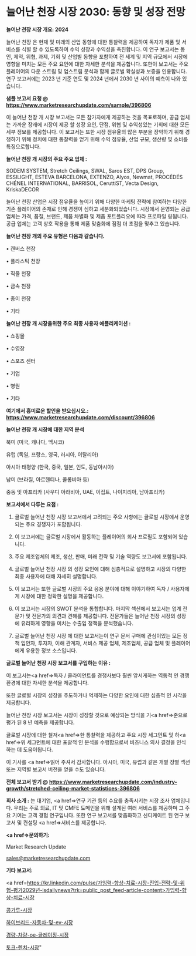 # 늘어난 천장 시장 2030: 동향 및 성장 전망

<strong>늘어난 천장 시장 개요: 2024</strong>

늘어난 천장 은 현재 및 미래의 산업 동향에 대한 통찰력을 제공하여 독자가 제품 및 서비스를 식별 할 수 있도록하여 수익 성장과 수익성을 촉진합니다. 이 연구 보고서는 동인, 제약, 위협, 과제, 기회 및 산업별 동향을 포함하여 전 세계 및 지역 규모에서 시장에 영향을 미치는 모든 주요 요인에 대한 자세한 분석을 제공합니다. 또한이 보고서는 주요 플레이어의 다운 스트림 및 업스트림 분석과 함께 글로벌 확실성과 보증을 인용합니다. 연구 보고서에는 2023 년 기준 연도 및 2024 년에서 2030 년 사이의 예측이 나와 있습니다.



<strong>샘플 보고서 요청 @ <a href=https://www.marketresearchupdate.com/sample/396806>https://www.marketresearchupdate.com/sample/396806</a></strong>

이 늘어난 천장 개 시장 보고서는 모든 참가자에게 제공하는 것을 목표로하며, 공급 업체는 가까운 장래에 시장이 제공 할 성장 요인, 단점, 위협 및 수익성있는 기회에 대한 모든 세부 정보를 제공합니다. 이 보고서는 또한 시장 점유율의 많은 부분을 장악하기 위해 경쟁하기 위해 정치에 대한 통찰력을 얻기 위해 수익 점유율, 산업 규모, 생산량 및 소비를 특징으로합니다.



<strong>늘어난 천장 개 시장의 주요 주요 업체 :</strong>

SODEM SYSTEM, Stretch Ceilings, SWAL, Saros EST, DPS Group, ESSILIGHT, ESTEVA BARCELONA, EXTENZO, Alyos, Newmat, PROCÉDÉS CHÉNEL INTERNATIONAL, BARRISOL, CeruttiST, Vecta Design, KriskaDECOR

늘어난 천장 산업은 시장 점유율을 높이기 위해 다양한 마케팅 전략에 참여하는 다양한 기존 플레이어의 존재로 인해 경쟁이 심하고 세분화되었습니다. 시장에서 운영되는 공급 업체는 가격, 품질, 브랜드, 제품 차별화 및 제품 포트폴리오에 따라 프로파일 링됩니다. 공급 업체는 고객 상호 작용을 통해 제품 맞춤화에 점점 더 초점을 맞추고 있습니다.



<strong>늘어난 천장 개의 주요 유형은 다음과 같습니다.</strong>

• 캔버스 천장

• 플라스틱 천장

• 직물 천장

• 금속 천장

• 종이 천장

• 기타



<strong>늘어난 천장 개 시장을위한 주요 최종 사용자 애플리케이션 :</strong>

• 쇼핑몰

• 수영장

• 스포츠 센터

• 기업

• 병원

• 기타



<strong>여기에서 흥미로운 할인을 받으십시오.: <a href=https://www.marketresearchupdate.com/discount/396806>https://www.marketresearchupdate.com/discount/396806</a></strong>



<strong>늘어난 천장 개 시장에 대한 지역 분석</strong>

북미 (미국, 캐나다, 멕시코)

유럽 (독일, 프랑스, 영국, 러시아, 이탈리아)

아시아 태평양 (한국, 중국, 일본, 인도, 동남아시아)

남미 (브라질, 아르헨티나, 콜롬비아 등)

중동 및 아프리카 (사우디 아라비아, UAE, 이집트, 나이지리아, 남아프리카)



<strong>보고서에서 다루는 요점 :</strong>

1. 글로벌 늘어난 천장 시장 보고서에서 고려되는 주요 사항에는 글로벌 시장에서 운영되는 주요 경쟁자가 포함됩니다.

2. 이 보고서에는 글로벌 시장에서 활동하는 플레이어의 회사 프로필도 포함되어 있습니다.

3. 주요 제조업체의 제조, 생산, 판매, 미래 전략 및 기술 역량도 보고서에 포함됩니다.

4. 글로벌 늘어난 천장 시장 의 성장 요인에 대해 심층적으로 설명하고 시장의 다양한 최종 사용자에 대해 자세히 설명합니다.

5. 이 보고서는 또한 글로벌 시장의 주요 응용 분야에 대해 이야기하여 독자 / 사용자에게 시장에 대한 정확한 설명을 제공합니다.

6. 이 보고서는 시장의 SWOT 분석을 통합합니다. 마지막 섹션에서 보고서는 업계 전문가 및 전문가의 의견과 견해를 제공합니다. 전문가들은 늘어난 천장 시장의 성장에 유리하게 영향을 미치는 수출입 정책을 분석했습니다.

7. 글로벌 늘어난 천장 시장 에 대한 보고서는이 연구 문서 구매에 관심이있는 모든 정책 입안자, 투자자, 이해 관계자, 서비스 제공 업체, 제조업체, 공급 업체 및 플레이어에게 유용한 정보 소스입니다.



<strong>글로벌 늘어난 천장 시장 보고서를 구입하는 이유 :</strong>

이 보고서는<a href=>독자 / 클</a>라이언트를 경쟁사보다 훨씬 앞서게하는 역동적 인 경쟁 환경에 대한 자세한 분석을 제공합니다.

또한 글로벌 시장의 성장을 주도하거나 억제하는 다양한 요인에 대한 심층적 인 시각을 제공합니다.

늘어난 천장 시장 보고서는 시장이 성장할 것으로 예상되는 방식을 기<a href=>준으로</a> 평가 된 8 년 예측을 제공합니다.

글로벌 시장에 대한 철저<a href=>한 통찰력</a>을 제공하고 주요 시장 세그먼트 및 하<a href=>위 세그</a>먼트에 대한 포괄적 인 분석을 수행함으로써 비즈니스 의사 결정을 인식하는 데 도움이됩니다.

이 기사를 <a href=>읽어 주</a>셔서 감사합니다. 아시아, 미국, 유럽과 같은 개별 장별 섹션 또는 지역별 보고서 버전을 얻을 수도 있습니다.



<strong>전체 보고서 받기 @ <a href=https://www.marketresearchupdate.com/industry-growth/stretched-ceiling-market-statistices-396806>https://www.marketresearchupdate.com/industry-growth/stretched-ceiling-market-statistices-396806</a></strong>



<strong>회사 소개 :</strong>
는 대기업, <a href=>연구 기</a>관 등의 수요를 충족시키는 시장 조사 업체입니다. 우리는 주로 의료, IT 및 CMFE 도메인을 위해 설계된 여러 서비스를 제공하며 그 주요 기여는 고객 경험 연구입니다. 또한 연구 보고서를 맞춤화하고 신디케이트 된 연구 보고서 및 컨설팅 <a href=>서비</a>스를 제공합니다.



<strong><a href=>문의하기:</a></strong>

Market Research Update

sales@marketresearchupdate.com



<strong>기타 보고서:</strong>

<a href=https://kr.linkedin.com/pulse/가임력-향상-치료-시장-진입-전략-및-위험-평가2029년-isdailynews?trk=public_post_feed-article-content>가임력-향상-치료-시장</a>

<a href=https://www.linkedin.com/pulse/콩가루-시장-진입-전략-및-위험-평가2029년-market-matrix-musings-analysis/>콩가루-시장</a>

<a href=https://www.linkedin.com/pulse/하이브리드-자동차-및-ev-시장-경쟁-분석-성장-잠재력-2029-z6byf/>하이브리드-자동차-및-ev-시장</a>

<a href=https://www.linkedin.com/pulse/경량-차량-oe-글레이징-시장-규모-및-성장-2023-consumer-connection-compendium-ana-dhjwf/>경량-차량-oe-글레이징-시장</a>

<a href=https://www.linkedin.com/pulse/토크-렌치-시장-규모-및-성장-2023-data-dive-diaries-24-analysis-hrbgf/>토크-렌치-시장</a>"
